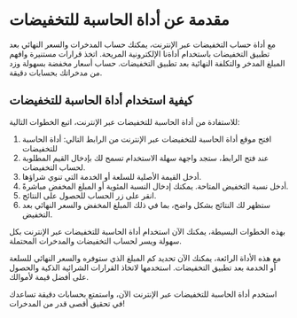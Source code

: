 مقدمة عن أداة الحاسبة للتخفيضات
===============================

<title>كيفية استخدام أداة الحاسبة للتخفيضات عبر الإنترنت</title>مع أداة حساب التخفيضات عبر الإنترنت، يمكنك حساب المدخرات والسعر النهائي بعد تطبيق التخفيضات باستخدام أداةنا الإلكترونية المريحة. اتخذ قرارات مستنيرة وافهم المبلغ المدخر والتكلفة النهائية بعد تطبيق التخفيضات. حساب أسعار مخفضة بسهولة وزد من مدخراتك بحسابات دقيقة.

كيفية استخدام أداة الحاسبة للتخفيضات
------------------------------------

للاستفادة من أداة الحاسبة للتخفيضات عبر الإنترنت، اتبع الخطوات التالية:

1. افتح موقع أداة الحاسبة للتخفيضات عبر الإنترنت من الرابط التالي: أداة الحاسبة للتخفيضات
2. عند فتح الرابط، ستجد واجهة سهلة الاستخدام تسمح لك بإدخال القيم المطلوبة لحساب التخفيضات.
3. أدخل القيمة الأصلية للسلعة أو الخدمة التي تنوي شراؤها.
4. أدخل نسبة التخفيض المتاحة. يمكنك إدخال النسبة المئوية أو المبلغ المخفض مباشرةً.
5. انقر على زر الحساب للحصول على النتائج.
6. ستظهر لك النتائج بشكل واضح، بما في ذلك المبلغ المخفض والسعر النهائي بعد التخفيض.

بهذه الخطوات البسيطة، يمكنك الآن استخدام أداة الحاسبة للتخفيضات عبر الإنترنت بكل سهولة ويسر لحساب التخفيضات والمدخرات المحتملة.

مع هذه الأداة الرائعة، يمكنك الآن تحديد كم المبلغ الذي ستوفره والسعر النهائي للسلعة أو الخدمة بعد تطبيق التخفيضات. استخدمها لاتخاذ القرارات الشرائية الذكية والحصول على أفضل قيمة لأموالك.

استخدم أداة الحاسبة للتخفيضات عبر الإنترنت الآن، واستمتع بحسابات دقيقة تساعدك في تحقيق أقصى قدر من المدخرات!